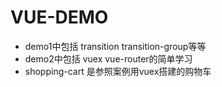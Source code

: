 # VUE-DEMO
* demo1中包括 transition transition-group等等
* demo2中包括 vuex vue-router的简单学习
* shopping-cart 是参照案例用vuex搭建的购物车
